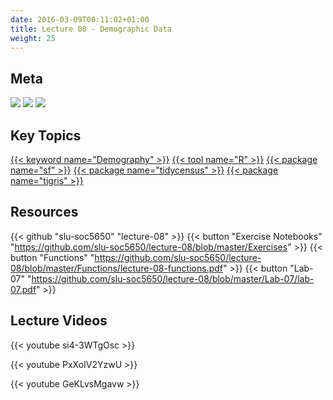 ```yaml
---
date: 2016-03-09T00:11:02+01:00
title: Lecture 08 - Demographic Data
weight: 25
---
```


## Meta
![](https://img.shields.io/badge/semester-spring%202018-orange.svg) ![](https://img.shields.io/badge/release-full-brightgreen.svg) [![](https://img.shields.io/badge/last%20update-2018--03--13-brightgreen.svg)](https://github.com/slu-soc5650/lecture-08/blob/master/NEWS_SITE.md)

## Key Topics
[{{< keyword name="Demography" >}}](/topic-index/#a-d)
[{{< tool name="R" >}}](/topic-index/#q-t)
[{{< package name="sf" >}}](/topic-index/#q-t)
[{{< package name="tidycensus" >}}](/topic-index/#q-t)
[{{< package name="tigris" >}}](/topic-index/#q-t)

## Resources

{{< github "slu-soc5650" "lecture-08" >}}
{{< button "Exercise Notebooks" "https://github.com/slu-soc5650/lecture-08/blob/master/Exercises" >}}
{{< button "Functions" "https://github.com/slu-soc5650/lecture-08/blob/master/Functions/lecture-08-functions.pdf" >}}
{{< button "Lab-07" "https://github.com/slu-soc5650/lecture-08/blob/master/Lab-07/lab-07.pdf" >}}

## Lecture Videos
<p> </p>
{{< youtube si4-3WTgOsc >}}
<p> </p>
{{< youtube PxXoIV2YzwU >}}
<p> </p>
{{< youtube GeKLvsMgavw >}}